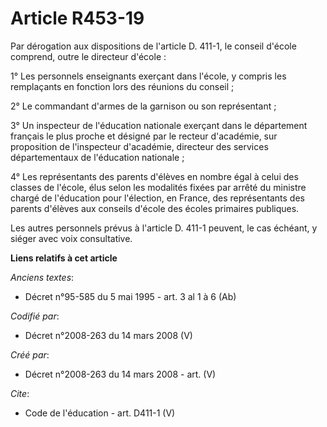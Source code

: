 # Article R453-19

Par dérogation aux dispositions de l'article D. 411-1, le conseil d'école comprend, outre le directeur d'école : 

1° Les personnels enseignants exerçant dans l'école, y compris les remplaçants en fonction lors des réunions du conseil ; 

2° Le commandant d'armes de la garnison ou son représentant ; 

3° Un inspecteur de l'éducation nationale exerçant dans le département français le plus proche et désigné par le recteur
d'académie, sur proposition de l'inspecteur d'académie, directeur des services départementaux de l'éducation nationale ; 

4° Les représentants des parents d'élèves en nombre égal à celui des classes de l'école, élus selon les modalités fixées par
arrêté du ministre chargé de l'éducation pour l'élection, en France, des représentants des parents d'élèves aux conseils
d'école des écoles primaires publiques. 

Les autres personnels prévus à l'article D. 411-1 peuvent, le cas échéant, y siéger avec voix consultative.

**Liens relatifs à cet article**

_Anciens textes_:

  - Décret n°95-585 du 5 mai 1995 - art. 3 al 1 à 6 (Ab)

_Codifié par_:

  - Décret n°2008-263 du 14 mars 2008 (V)

_Créé par_:

  - Décret n°2008-263 du 14 mars 2008 - art. (V)

_Cite_:

  - Code de l'éducation - art. D411-1 (V)
